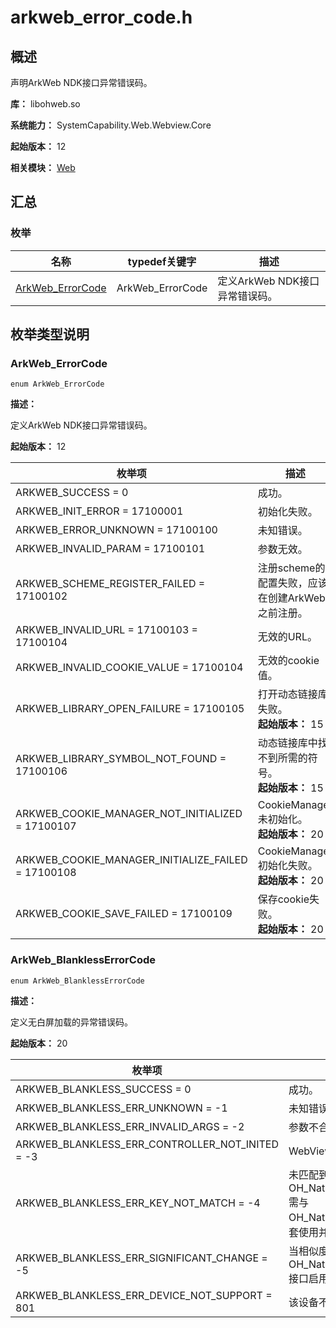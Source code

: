# arkweb_error_code.h

## 概述

声明ArkWeb NDK接口异常错误码。

**库：** libohweb.so

**系统能力：** SystemCapability.Web.Webview.Core

**起始版本：** 12

**相关模块：** [Web](capi-web.md)

## 汇总

### 枚举

| 名称                                    | typedef关键字 | 描述 |
|---------------------------------------|------------|----|
| [ArkWeb_ErrorCode](#arkweb_errorcode) | ArkWeb_ErrorCode  | 定义ArkWeb NDK接口异常错误码。  |

## 枚举类型说明

### ArkWeb_ErrorCode

```
enum ArkWeb_ErrorCode
```

**描述：**

定义ArkWeb NDK接口异常错误码。

**起始版本：** 12

| 枚举项                                     | 描述                                                |
| ------------------------------------------ | --------------------------------------------------- |
| ARKWEB_SUCCESS = 0                         | 成功。                                              |
| ARKWEB_INIT_ERROR = 17100001               | 初始化失败。                                        |
| ARKWEB_ERROR_UNKNOWN = 17100100            | 未知错误。                                          |
| ARKWEB_INVALID_PARAM = 17100101            | 参数无效。                                          |
| ARKWEB_SCHEME_REGISTER_FAILED = 17100102   | 注册scheme的配置失败，应该在创建ArkWeb之前注册。    |
| ARKWEB_INVALID_URL = 17100103 = 17100104   | 无效的URL。                                         |
| ARKWEB_INVALID_COOKIE_VALUE = 17100104     | 无效的cookie值。                                    |
| ARKWEB_LIBRARY_OPEN_FAILURE = 17100105     | 打开动态链接库失败。<br>**起始版本：** 15           |
| ARKWEB_LIBRARY_SYMBOL_NOT_FOUND = 17100106 | 动态链接库中找不到所需的符号。<br>**起始版本：** 15 |
| ARKWEB_COOKIE_MANAGER_NOT_INITIALIZED = 17100107 | CookieManager未初始化。<br>**起始版本：** 20 |
| ARKWEB_COOKIE_MANAGER_INITIALIZE_FAILED = 17100108 | CookieManager初始化失败。<br>**起始版本：** 20 |
| ARKWEB_COOKIE_SAVE_FAILED = 17100109 | 保存cookie失败。<br>**起始版本：** 20 |

### ArkWeb_BlanklessErrorCode

```
enum ArkWeb_BlanklessErrorCode
```

**描述：**

定义无白屏加载的异常错误码。

**起始版本：** 20

| 枚举项                                     | 描述                                                |
| ------------------------------------------ | --------------------------------------------------- |
| ARKWEB_BLANKLESS_SUCCESS = 0               | 成功。                                               |
| ARKWEB_BLANKLESS_ERR_UNKNOWN = -1          | 未知错误，内部状态错误等。                             |
| ARKWEB_BLANKLESS_ERR_INVALID_ARGS = -2     | 参数不合法。                                          |
| ARKWEB_BLANKLESS_ERR_CONTROLLER_NOT_INITED = -3 | WebViewController未绑定组件。                       |
| ARKWEB_BLANKLESS_ERR_KEY_NOT_MATCH = -4    | 未匹配到key值，对于OH_NativeArkWeb_SetBlanklessLoadingWithKey需与OH_NativeArkWeb_GetBlanklessInfoWithKey配套使用并且key值一致，否则返回该错误码。 |
| ARKWEB_BLANKLESS_ERR_SIGNIFICANT_CHANGE = -5 | 当相似度较低时，系统会判定为跳变太大，OH_NativeArkWeb_SetBlanklessLoadingWithKey接口启用插帧不成功。 |
| ARKWEB_BLANKLESS_ERR_DEVICE_NOT_SUPPORT = 801 | 该设备不适用于此功能。 |
